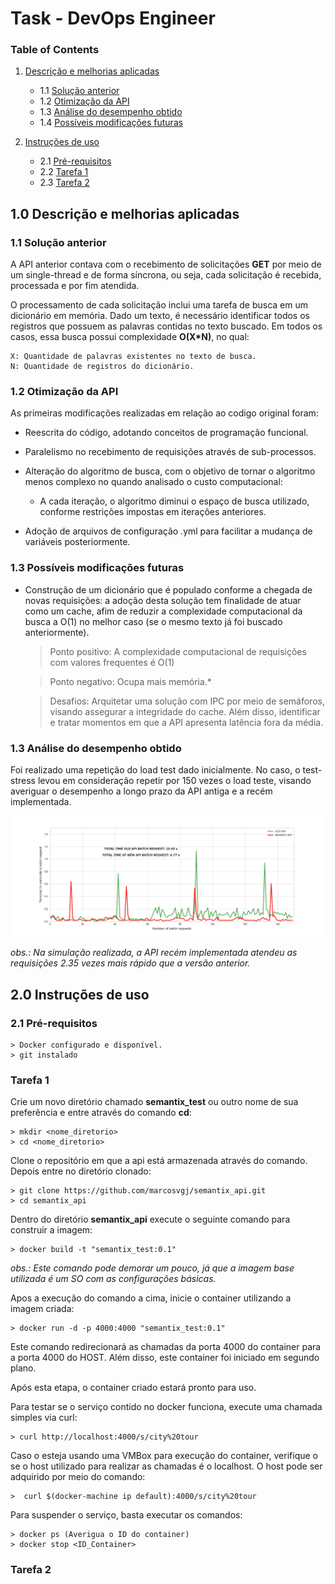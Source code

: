 
# Task - DevOps Engineer 

### Table of Contents

1. [Descrição e melhorias aplicadas](#desc)
    - 1.1 [Solução anterior](#sol_ant)
    - 1.2 [Otimização da API](#otim)
    - 1.3 [Análise do desempenho obtido](#result)
    - 1.4 [Possíveis modificações futuras](#future)
    
2. [Instruções de uso ](#instruct)
    - 2.1 [Pré-requisitos](#pre_requisits)
    - 2.2 [Tarefa 1](#task_1)
    - 2.3 [Tarefa 2](#task_2)


<a name="desc"></a>
## 1.0 Descrição e melhorias aplicadas

<a name="sol_ant"></a>
### 1.1 Solução anterior

A API anterior contava com o recebimento de solicitações **GET** por meio de um single-thread e de 
forma síncrona, ou seja, cada solicitação é recebida, processada e por fim atendida. 

O processamento de cada solicitação inclui uma tarefa de busca em um dicionário em memória.
Dado um texto, é necessário identificar todos os registros que possuem as palavras contidas no 
texto buscado. 
Em todos os casos, essa busca possui complexidade **O(X*N)**, no qual: 

    X: Quantidade de palavras existentes no texto de busca.
    N: Quantidade de registros do dicionário.

<a name="otim"></a>
### 1.2 Otimização da API
As primeiras modificações realizadas em relação ao codigo original foram: 

* Reescrita do código, adotando conceitos de programação funcional.

* Paralelismo no recebimento de requisições através de sub-processos.

* Alteração do algoritmo de busca, 
com o objetivo de tornar o algoritmo menos complexo no quando analisado o custo computacional:
    * A cada iteração, o algoritmo diminui o espaço de busca utilizado, conforme restrições impostas em iterações anteriores. 

* Adoção de arquivos de configuração .yml para facilitar a mudança de variáveis posteriormente.
 
<a name="future"></a>
### 1.3 Possíveis modificações futuras 

* Construção de um dicionário que é populado conforme a chegada de novas requisições:
a adoção desta solução tem finalidade de atuar como um cache, 
afim de reduzir a complexidade computacional da busca a O(1) no melhor caso (se o mesmo texto já foi buscado anteriormente).
               
    > Ponto positivo: A complexidade computacional de 
    requisições com valores frequentes é O(1)
   
    > Ponto negativo: Ocupa mais memória.*
    
    > Desafios: Arquitetar uma solução com IPC por meio de semáforos, visando assegurar a integridade do cache. Além disso, 
    identificar e tratar momentos em que a API apresenta latência fora da média.

### 1.3 Análise do desempenho obtido
Foi realizado uma repetição do load test dado inicialmente. No caso, o test-stress levou em consideração repetir por 150 vezes
o load teste, visando averiguar o desempenho a longo prazo da API antiga e a recém implementada.
 
![Benchmark](app/img/output.png)

*obs.: Na simulação realizada, a API recém implementada atendeu as requisições 2.35 vezes mais rápido que a versão anterior.*

<a name="instruct"></a>
## 2.0 Instruções de uso 


<a name="pre_requisits"></a>
### 2.1 Pré-requisitos

    > Docker configurado e disponível.
    > git instalado
    

<a name="task_1"></a>
### Tarefa 1 

Crie um novo diretório chamado **semantix_test** ou outro nome de sua preferência e entre através do comando **cd**:

    > mkdir <nome_diretorio>    
    > cd <nome_diretorio>

Clone o repositório em que a api está armazenada através do comando. Depois entre no diretório clonado: 

    > git clone https://github.com/marcosvgj/semantix_api.git
    > cd semantix_api 
    
Dentro do diretório **semantix_api** execute o seguinte comando para construir a imagem: 

    > docker build -t "semantix_test:0.1" 
  
*obs.: Este comando pode demorar um pouco, já que a imagem base utilizada é um SO com as configurações básicas.*


Apos a execução do comando a cima, inicie o container utilizando a imagem criada:

    > docker run -d -p 4000:4000 "semantix_test:0.1"


Este comando redirecionará as chamadas da porta 4000 do container para a porta 4000 do HOST.
Além disso, este container foi iniciado em segundo plano. 
 
Após esta etapa, o container criado estará pronto para uso. 

Para testar se o serviço contido no docker funciona, execute uma chamada simples via curl: 

    > curl http://localhost:4000/s/city%20tour

Caso o esteja usando uma VMBox para execução do container, 
verifique o se o host utilizado para realizar as chamadas é o localhost. 
O host pode ser adquirido por meio do comando: 

    >  curl $(docker-machine ip default):4000/s/city%20tour

Para suspender o serviço, basta executar os comandos: 

    > docker ps (Averigua o ID do container)
    > docker stop <ID_Container>    

<a name="task_2"></a>
### Tarefa 2
    


